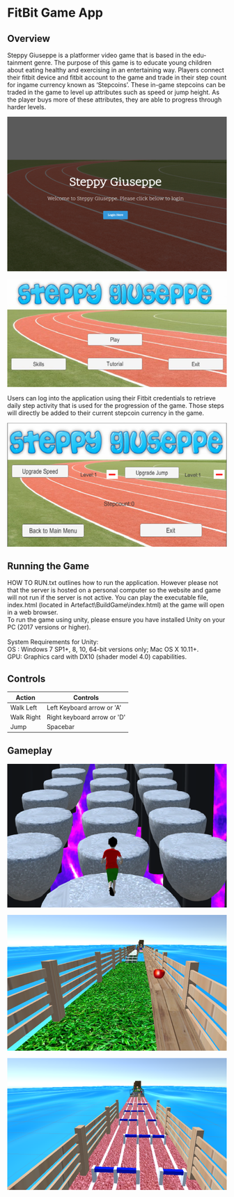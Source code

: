 # FitBit Game App #

## Overview ##
Steppy Giuseppe is a platformer video game that is based in the edu-tainment genre.
The purpose of this game is to educate young children about eating healthy and exercising in an
entertaining way. Players connect their fitbit device and fitbit account to the game and trade in their step count for ingame currency
known as ‘Stepcoins’. These in-game stepcoins can be traded in the game to level up attributes such as 
speed or jump height. As the player buys more of these attributes, they are able to progress
through harder levels.

![Alt text](Images/Cap1.PNG?raw=true "Gameplay")

![Alt text](Images/Cap2.PNG?raw=true "Gameplay")

Users can log into the application using their Fitbit credentials to retrieve daily step activity that
is used for the progression of the game. Those steps will directly be added to their current stepcoin currency in the game.

![Alt text](Images/Cap3.PNG?raw=true "Gameplay")

## Running the Game ##
HOW TO RUN.txt outlines how to run the application. However please not that the server is hosted
on a personal computer so the website and game will not run if the server is not active.
You can play the executable file, index.html (located in Artefact\BuildGame\index.html) at the game will open in a web browser.\
To run the game using unity, please ensure you have installed Unity on your PC (2017
versions or higher).\
\
System Requirements for Unity:\
OS : Windows 7 SP1+, 8, 10, 64-bit versions only; Mac OS X 10.11+.\
GPU: Graphics card with DX10 (shader model 4.0) capabilities.

## Controls ##

Action  	  	| Controls
--------------- | -------------
Walk Left 	  	| Left Keyboard arrow or 'A'
Walk Right	  	| Right keyboard arrow or 'D'
Jump		  	| Spacebar

## Gameplay ##

![Alt text](Images/Cap4.PNG?raw=true "Gameplay")

![Alt text](Images/Cap5.PNG?raw=true "Gameplay")

![Alt text](Images/Cap6.PNG?raw=true "Gameplay")



